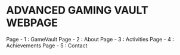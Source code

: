 # ADVANCED GAMING VAULT WEBPAGE
Page - 1 : GameVault
Page - 2 : About
Page - 3 : Activities
Page - 4 : Achievements
Page - 5 : Contact
